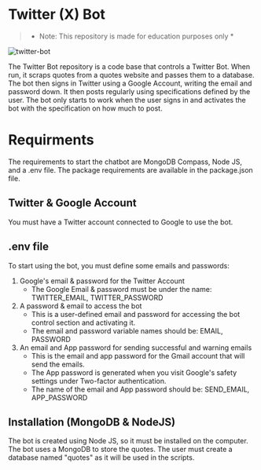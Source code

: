 # Twitter (X) Bot
> * Note: This repository is made for education purposes only *

![twitter-bot](https://github.com/user-attachments/assets/0934475c-5f34-45ad-b509-bee4b032e3a5)

The Twitter Bot repository is a code base that controls a Twitter Bot. When run, it scraps quotes from a quotes website and passes them to a database. The bot then signs in Twitter using a Google Account, writing the email and password down. 
It then posts regularly using specifications defined by the user. The bot only starts to work when the user signs in and activates the bot with the specification on how much to post.

# Requirments

The requirements to start the chatbot are MongoDB Compass, Node JS, and a .env file. The package requirements are available in the package.json file. 

## Twitter & Google Account

You must have a Twitter account connected to Google to use the bot. 

## .env file

To start using the bot, you must define some emails and passwords:

1. Google's email & password for the Twitter Account
   - The Google Email & password must be under the name: TWITTER_EMAIL, TWITTER_PASSWORD
2. A password & email to access the bot
   - This is a user-defined email and password for accessing the bot control section and activating it.
   - The email and password variable names should be: EMAIL, PASSWORD
3. An email and App password for sending successful and warning emails
   - This is the email and app password for the Gmail account that will send the emails.
   - The App password is generated when you visit Google's safety settings under Two-factor authentication.
   - The name of the email and App password should be: SEND_EMAIL, APP_PASSWORD

## Installation (MongoDB & NodeJS)

The bot is created using Node JS, so it must be installed on the computer. The bot uses a MongoDB to store the quotes.
The user must create a database named "quotes" as it will be used in the scripts.


